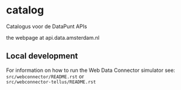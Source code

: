 # catalog
Catalogus voor de DataPunt APIs

the webpage at api.data.amsterdam.nl

## Local development
For information on how to run the Web Data Connector simulator see: \
```src/webconnector/README.rst``` or \
```src/webconnector-tellus/README.rst```
